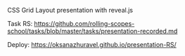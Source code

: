 CSS Grid Layout presentation with reveal.js

Task RS:
https://github.com/rolling-scopes-school/tasks/blob/master/tasks/presentation-recorded.md

Deploy:
https://oksanazhuravel.github.io/presentation-RS/
